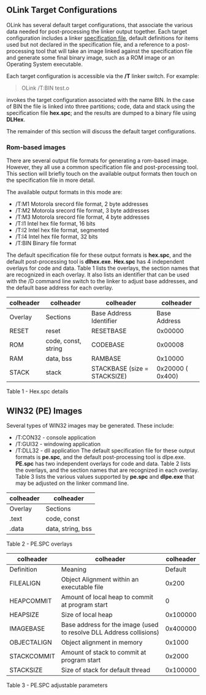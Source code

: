 ## OLink Target Configurations
 

  OLink has several default target configurations, that associate the various data needed for post-processing the linker output together.  Each target configuration includes a linker [specification file](OLink%20Specification%20Files.md), default definitions for items used but not declared in the specification file, and a reference to a post-processing tool that will take an image linked against the specification file and generate some final binary image, such as a ROM image or an Operating System executable.  
 
 Each target configuration is accessible via the **/T** linker switch.  For example:
 
> OLink /T:BIN test.o
 
 invokes the target configuration associated with the name BIN.  In the case of BIN the file is linked into three partitions; code, data and stack using the specification file **hex.spc**; and the results are dumped to a binary file using **DLHex**.
 
 The remainder of this section will discuss the default target configurations.


### Rom-based images

 There are several output file formats for generating a rom-based image.  However, they all use a common specification file and post-processing tool.  This section will briefly touch on the available output formats then touch on the specification file in more detail.
 
 The available output formats in this mode are:
 
* /T:M1  Motorola srecord file format, 2 byte addresses
* /T:M2  Motorola srecord file format, 3 byte addresses
* /T:M3  Motorola srecord file format, 4 byte addresses
* /T:I1    Intel hex file format, 16 bits
* /T:I2    Intel hex file format, segmented
* /T:I4    Intel hex file format, 32 bits
* /T:BIN Binary file format
  
 The default specification file for these output formats is **hex.spc**, and the default post-processing tool is **dlhex.exe**.  **Hex.spc** has 4 independent overlays for code and data.  Table 1 lists the overlays, the section names that are recognized in each overlay.  It also lists an identifier that can be used with the /D command line switch to the linker to adjust base addresses, and the default base address for each overlay.
 
    

|colheader |colheader |colheader |colheader |
|--- |--- |--- |--- |
|Overlay|Sections|Base Address Identifier|Base Address|
|RESET|reset|RESETBASE|0x00000|
|ROM|code, const, string|CODEBASE|0x00008|
|RAM|data, bss|RAMBASE|0x10000|
|STACK|stack|STACKBASE (size = STACKSIZE)|0x20000 ( 0x400)|   

  
  Table 1 - Hex.spc details


## WIN32 (PE) Images

 Several types of WIN32 images may be generated.  These include:
 
* /T:CON32 - console application
* /T:GUI32   - windowing application
* /T:DLL32   - dll application
  The default specification file for these output formats is **pe.spc**, and the default post-processing tool is dlpe.exe.  **PE.spc** has two independent overlays for code and data.  Table 2 lists the overlays, and the section names that are recognized in each overlay.  Table 3 lists the various values supported by **pe.spc** and **dlpe.exe** that may be adjusted on the linker command line.
 
 
    

|colheader |colheader |
|--- |--- |
|Overlay|Sections|
|.text|code, const|
|.data|data, string, bss|   

  
  Table 2 - PE.SPC overlays
 
    

|colheader |colheader |colheader |
|--- |--- |--- |
|Definition|Meaning|Default|
|FILEALIGN|Object Alignment within an executable file|0x200|
|HEAPCOMMIT|Amount of local heap to commit at program start|0|
|HEAPSIZE|Size of local heap|0x100000|
|IMAGEBASE|Base address for the image (used to resolve DLL Address collisions)|0x400000|
|OBJECTALIGN|Object alignment in memory|0x1000|
|STACKCOMMIT|Amount of stack to commit at program start|0x2000|
|STACKSIZE|Size of stack for default thread|0x100000|   

  Table 3 - PE.SPC adjustable parameters
 
 
 
     